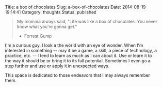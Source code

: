 Title: a box of chocolates
Slug: a-box-of-chocolates
Date: 2014-08-19 19:14:41
Category: thoughts
Status: published

> My momma always said, "Life was like a box of chocolates. You never know what you're gonna get."
> - Forrest Gump

I'm a curious guy. I look a the world with an eye of wonder. When I'm interested in something -- may
it be a game, a skill, a piece of technology, a practice, etc. -- I tend to learn as much as I can
about it. Use or learn it to the way it should be or bring it to its full potential. Sometimes I
even go a step further and use or apply it in unexpected ways.

This space is dedicated to those endeavors that I may always remember them.
